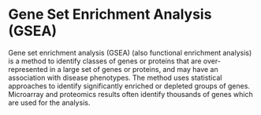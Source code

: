 # Gene Set Enrichment Analysis (GSEA)

Gene set enrichment analysis (GSEA) (also functional enrichment analysis) is a method to identify classes of genes or proteins that are 
over-represented in a large set of genes or proteins, and may have an association with disease phenotypes. The method uses 
statistical approaches to identify significantly enriched or depleted groups of genes. Microarray and proteomics results 
often identify thousands of genes which are used for the analysis.

